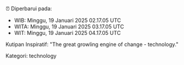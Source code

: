 ⏰ Diperbarui pada:
- WIB: Minggu, 19 Januari 2025 02.17.05 UTC
- WITA: Minggu, 19 Januari 2025 03.17.05 UTC
- WIT: Minggu, 19 Januari 2025 04.17.05 UTC

Kutipan Inspiratif:
"The great growling engine of change - technology."


Kategori: technology

